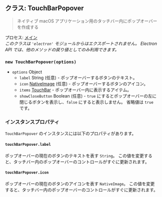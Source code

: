 ## クラス: TouchBarPopover

> ネイティブ macOS アプリケーション用のタッチバー内にポップオーバーを作成する

プロセス: [メイン](../glossary.md#main-process)<br /> _このクラスは `'electron'` モジュールからはエクスポートされません。 Electron API では、他のメソッドの戻り値としてのみ利用できます。_

### `new TouchBarPopover(options)`

* `options` Object
  * `label` String (任意) - ポップオーバーするボタンのテキスト。
  * `icon` [NativeImage](native-image.md) (任意) - ポップオーバーするボタンのアイコン。
  * `items` [TouchBar](touch-bar.md) - ポップオーバー内に表示するアイテム。
  * `showCloseButton` Boolean (任意) - `true` にするとポップオーバーの左に閉じるボタンを表示し、`false` にすると表示しません。 省略値は `true` です。

### インスタンスプロパティ

`TouchBarPopover` のインスタンスには以下のプロパティがあります。

#### `touchBarPopover.label`

ポップオーバーの現在のボタンのテキストを表す `String`。 この値を変更すると、タッチバー内のポップオーバーのコントロールがすぐに更新されます。

#### `touchBarPopover.icon`

ポップオーバーの現在のボタンのアイコンを表す `NativeImage`。 この値を変更すると、タッチバー内のポップオーバーのコントロールがすぐに更新されます。
